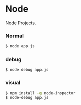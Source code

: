 # Node
Node Projects.

### Normal
```sh
$ node app.js
```
### debug
```sh
$ node debug app.js
```
### visual
```sh
$ npm install -g node-inspector
$ node-debug app.js
```

